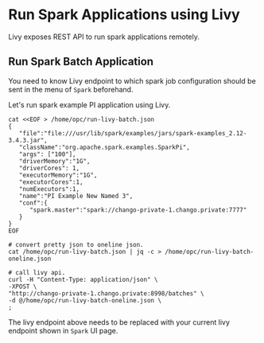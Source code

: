 # Run Spark Applications using Livy

Livy exposes REST API to run spark applications remotely. 

## Run Spark Batch Application

You need to know Livy endpoint to which spark job configuration should be sent in the menu of `Spark` beforehand.

Let's run spark example PI application using Livy.

```agsl
cat <<EOF > /home/opc/run-livy-batch.json
{
   "file":"file:///usr/lib/spark/examples/jars/spark-examples_2.12-3.4.3.jar",
   "className":"org.apache.spark.examples.SparkPi",
   "args": ["100"],
   "driverMemory":"1G",
   "driverCores": 1,
   "executorMemory":"1G",
   "executorCores":1,
   "numExecutors":1,
   "name":"PI Example New Named 3",
   "conf":{
      "spark.master":"spark://chango-private-1.chango.private:7777"
   }
}
EOF

# convert pretty json to oneline json.
cat /home/opc/run-livy-batch.json | jq -c > /home/opc/run-livy-batch-oneline.json

# call livy api.
curl -H "Content-Type: application/json" \
-XPOST \
"http://chango-private-1.chango.private:8998/batches" \
-d @/home/opc/run-livy-batch-oneline.json \
;
```

The livy endpoint above needs to be replaced with your current livy endpoint shown in `Spark` UI page.


## Get Batch State

You can get batch state of spark applications run by Livy.

```agsl
curl -H "Content-Type: application/json" \
-XGET \
"http://chango-private-1.chango.private:8998/batches/0/state" \
;
```

## Get Batch Log

If you want to see the log of spark application, call the following.

```agsl
curl -H "Content-Type: application/json" \
-XGET \
"http://chango-private-1.chango.private:8998/batches/0/log" \
;

```

## Delete Batch

In order to delete spark application job, run the following rest call.


```agsl
curl -H "Content-Type: application/json" \
-XDELETE \
"http://chango-private-1.chango.private:8998/batches/0" \
;
```

